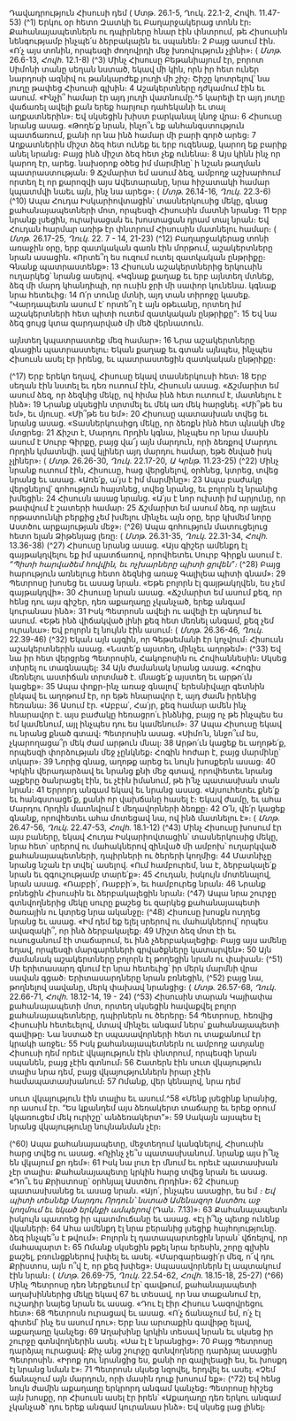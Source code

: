 
Դավադրություն Հիսուսի դեմ
( Մտթ. 26.1-5, Ղուկ. 22.1-2, Հովհ. 11.47-53)
(^1) Երկու օր հետո Զատկի եւ Բաղարջակերաց տոնն էր։ Քահանայապետներն ու դպիրները հնար էին փնտրում, թե
Հիսուսին նենգությամբ ինչպե՛ս ձերբակալեն եւ սպանեն։ 2 Բայց ասում էին. «Ո՛չ այս տոնին, որպեսզի ժողովրդի մեջ
խռովություն չլինի»։
( _Մտթ_. 26.6-13, _Հովհ_. 12.1-8)
(^3) Մինչ Հիսուսը Բեթանիայում էր, բորոտ Սիմոնի տանը սեղան նստած, եկավ մի կին, որն իր հետ ուներ նարդոսի
ազնիվ ու թանկարժեք յուղի մի շիշ։ Շիշը կոտրելով՝ նա յուղը թափեց Հիսուսի գլխին։ 4 Աշակերտները դժկամում էին եւ
ասում. «Ինչի՞ համար էր այդ յուղի վատնումը.^5 կարելի էր այդ յուղը վաճառել ավելի քան երեք հարյուր դահեկանի եւ
տալ աղքատներին»։ Եվ սկսեցին խիստ բարկանալ կնոջ վրա։ 6 Հիսուսը նրանց ասաց. «Թողե՛ք նրան, ինչո՞ւ եք
անհանգստություն պատճառում, քանի որ նա ինձ համար մի բարի գործ արեց։ 7 Աղքատներին միշտ ձեզ հետ ունեք եւ
երբ ուզենաք, կարող եք բարիք անել նրանց։ Բայց ինձ միշտ ձեզ հետ չեք ունենա։ 8 Այս կինն ինչ որ կարող էր, արեց.
նախօրոք օծեց իմ մարմինը՝ ի նշան թաղման պատրաստության։ 9 Ճշմարիտ եմ ասում ձեզ, ամբողջ աշխարհում որտեղ
էլ որ քարոզվի այս Ավետարանը, նրա հիշատակի համար կպատմվի նաեւ այն, ինչ նա արեց»։
( _Մտթ_. 26.14-16, _Ղուկ_. 22.3-6)
(^10) Ապա Հուդա Իսկարիովտացին՝ տասներկուսից մեկը, գնաց քահանայապետների մոտ, որպեսզի Հիսուսին մատնի
նրանց։ 11 Երբ նրանք լսեցին, ուրախացան եւ խոստացան դրամ տալ նրան։ Եվ Հուդան հարմար առիթ էր փնտրում
Հիսուսին մատնելու համար։
( _Մտթ_. 26.17-25, _Ղուկ_. 22. 7 - 14, 21-23)
(^12) Բաղարջակերաց տոնի առաջին օրը, երբ զատկական գառն էին մորթում, աշակերտները նրան ասացին. «Որտե՞ղ
ես ուզում ուտել զատկական ընթրիքը։ Գնանք պատրաստենք»։ 13 Հիսուսն աշակերտներից երկուսին ուղարկեց՝ նրանց
ասելով. «Կգնաք քաղաք եւ երբ այնտեղ մտնեք, ձեզ մի մարդ կհանդիպի, որ ուսին ջրի մի սափոր կունենա. կգնաք նրա
հետեւից։ 14 Ո՛ր տունը մտնի, այդ տան տիրոջը կասեք. “Վարդապետն ասում է՝ որտե՞ղ է այն օթեւանը, որտեղ իմ
աշակերտների հետ պիտի ուտեմ զատկական ընթրիքը”։ 15 Եվ նա ձեզ ցույց կտա զարդարված մի մեծ վերնատուն.


այնտեղ կպատրաստեք մեզ համար»։ 16 Նրա աշակերտները գնացին պատրաստելու։ Եկան քաղաք եւ գտան այնպես,
ինչպես Հիսուսն ասել էր իրենց, եւ պատրաստեցին զատկական ընթրիքը։

(^17) Երբ երեկո եղավ, Հիսուսը եկավ տասներկուսի հետ։ 18 Երբ սեղան էին նստել եւ դեռ ուտում էին, Հիսուսն ասաց.
«Ճշմարիտ եմ ասում ձեզ, որ ձեզնից մեկը, ով հիմա ինձ հետ ուտում է, մատնելու է ինձ»։ 19 Նրանք սկսեցին տրտմել եւ
մեկ առ մեկ հարցնել. «Մի՞թե ես եմ», եւ մյուսը. «Մի՞թե ես եմ»։ 20 Հիսուսը պատասխան տվեց եւ նրանց ասաց.
«Տասներկուսիցդ մեկը, որ ձեռքն ինձ հետ պնակի մեջ մտցրեց։ 21 Ճիշտ է, Մարդու Որդին կգնա, ինչպես որ նրա մասին
ասում է Սուրբ Գիրքը, բայց վա՜յ այն մարդուն, որի ձեռքով Մարդու Որդին կմատնվի. լավ կլիներ այդ մարդու համար,
եթե ծնված իսկ չլիներ»։
( _Մտթ_. 26.26-30, _Ղուկ_. 22.17-20, _Ա Կրնթ_. 11.23-25)
(^22) Մինչ նրանք ուտում էին, Հիսուսը, հաց վերցնելով, օրհնեց, կտրեց, տվեց նրանց եւ ասաց. «Առե՛ք, ա՛յս է իմ
մարմինը»։ 23 Ապա բաժակը վերցնելով՝ գոհություն հայտնեց, տվեց նրանց, եւ բոլորն էլ նրանից խմեցին։ 24 Հիսուսն ասաց
նրանց. «Ա՛յս է նոր ուխտի իմ արյունը, որ թափվում է շատերի համար։ 25 Ճշմարիտ եմ ասում ձեզ, որ այլեւս որթատունկի
բերքից չեմ խմելու մինչեւ այն օրը, երբ կխմեմ նորը Աստծու արքայության մեջ»։
(^26) Ապա գոհություն մատուցելուց հետո ելան Ձիթենյաց լեռը։
( _Մտթ_. 26.31-35, _Ղուկ_. 22.31-34, _Հովհ_. 13.36-38)
(^27) Հիսուսը նրանց ասաց. «Այս գիշեր ամենքդ էլ գայթակղվելու եք իմ պատճառով, որովհետեւ Սուրբ Գիրքն ասում է.
_“Պիտի հարվածեմ հովվին,
եւ ոչխարները պիտի ցրվեն”։_
(^28) Բայց հարություն առնելուց հետո ձեզնից առաջ Գալիլեա պիտի գնամ»։ 29 Պետրոսը խոսեց եւ ասաց նրան. «Եթե
բոլորն էլ գայթակղվեն, ես չեմ գայթակղվի»։ 30 Հիսուսը նրան ասաց. «Ճշմարիտ եմ ասում քեզ, որ հենց դու այս գիշեր,
դեռ աքաղաղը չկանչած, երեք անգամ կուրանաս ինձ»։ 31 Իսկ Պետրոսն ավելի ու ավելի էր պնդում եւ ասում. «Եթե ինձ
վիճակված լինի քեզ հետ մեռնել անգամ, քեզ չեմ ուրանա»։ Եվ բոլորն էլ նույնն էին ասում։
( _Մտթ_. 26.36-46, _Ղուկ_. 22.39-46)
(^32) Եկան այն այգին, որ Գեթսեմանի էր կոչվում։ Հիսուսն աշակերտներին ասաց. «Նստե՛ք այստեղ, մինչեւ աղոթեմ»։
(^33) Եվ նա իր հետ վերցրեց Պետրոսին, Հակոբոսին ու Հովհաննեսին։ Սկսեց տխրել ու տագնապել։ 34 Այն ժամանակ նրանց
ասաց. «Հոգիս մեռնելու աստիճան տրտմած է. մնացե՛ք այստեղ եւ արթո՛ւն կացեք»։ 35 Ապա փոքր-ինչ առաջ գնալով՝
երեսնիվայր գետնին ընկավ եւ աղոթում էր, որ եթե հնարավոր է, այդ ժամն իրենից հեռանա։ 36 Ասում էր. «Աբբա՛, Հա՛յր,
քեզ համար ամեն ինչ հնարավոր է. այս բաժակը հեռացրո՛ւ ինձնից, բայց ոչ թե ինչպես ես եմ կամենում, այլ ինչպես դու
ես կամենում»։ 37 Ապա Հիսուսը եկավ ու նրանց քնած գտավ։ Պետրոսին ասաց. «Սիմո՛ն, ննջո՞ւմ ես, չկարողացա՞ր մեկ
ժամ արթուն մնալ։ 38 Արթո՛ւն կացեք եւ աղոթե՛ք, որպեսզի փորձության մեջ չընկնեք։ Հոգին հոժար է, բայց մարմինը՝
տկար»։ 39 Նորից գնաց, աղոթք արեց եւ նույն խոսքերն ասաց։ 40 Կրկին վերադարձավ եւ նրանց քնի մեջ գտավ, որովհետեւ
նրանց աչքերը ծանրացել էին, եւ չէին իմանում, թե ի՛նչ պատասխան տան նրան։ 41 Երրորդ անգամ եկավ եւ նրանց ասաց.
«Այսուհետեւ քնե՛ք եւ հանգստացե՛ք, քանի որ վախճանը հասել է։ Եկավ ժամը, եւ ահա Մարդու Որդին մատնվում է
մեղավորների ձեռքը։ 42 Օ՛ն, վե՛ր կացեք գնանք, որովհետեւ ահա մոտեցավ նա, ով ինձ մատնելու է»։
( _Մտթ_. 26.47-56, _Ղուկ_. 22.47-53, _Հովհ_. 18.1-12)
(^43) Մինչ Հիսուսը խոսում էր այս բաները, եկավ Հուդա Իսկարիովտացին՝ տասներկուսից մեկը, նրա հետ՝ սրերով ու
մահակներով զինված մի ամբոխ՝ ուղարկված քահանայապետների, դպիրների ու ծերերի կողմից։ 44 Մատնիչը նրանց
նշան էր տվել՝ ասելով. «Ում համբուրեմ, նա է, ձերբակալե՛ք նրան եւ զգուշությամբ տարե՛ք»։ 45 Հուդան, իսկույն
մոտենալով, նրան ասաց. «Ռաբբի՛, Ռաբբի՛», եւ համբուրեց նրան։ 46 Նրանք բռնեցին Հիսուսին եւ ձերբակալեցին նրան։
(^47) Ապա նրա շուրջը գտնվողներից մեկը սուրը քաշեց եւ զարկեց քահանայապետի ծառային ու կտրեց նրա ականջը։
(^48) Հիսուսը խոսքն ուղղեց նրանց եւ ասաց. «Իմ դեմ եք ելել սրերով ու մահակներով՝ որպես ավազակի՞, որ ինձ
ձերբակալեք։ 49 Միշտ ձեզ մոտ էի եւ ուսուցանում էի տաճարում, եւ ինձ չձերբակալեցիք։ Բայց այս ամենը եղավ, որպեսզի
մարգարեների գրվածքները կատարվեն»։ 50 Այն ժամանակ աշակերտները բոլորն էլ թողեցին նրան ու փախան։
(^51) Մի երիտասարդ գնում էր նրա հետեւից՝ իր մերկ մարմնի վրա սավան գցած։ Երիտասարդները նրան բռնեցին,
(^52) բայց նա, թողնելով սավանը, մերկ փախավ նրանցից։
( _Մտթ_. 26.57-68, _Ղուկ_. 22.66-71, _Հովհ_. 18.12-14, 19 - 24)
(^53) Հիսուսին տարան Կայիափա քահանայապետի մոտ, որտեղ սկսեցին հավաքվել բոլոր քահանայապետները,
դպիրներն ու ծերերը։ 54 Պետրոսը, հեռվից Հիսուսին հետեւելով, մտավ մինչեւ անգամ ներս՝ քահանայապետի գավիթը։
Նա նստած էր սպասավորների հետ ու տաքանում էր կրակի առջեւ։ 55 Իսկ քահանայապետներն ու ամբողջ ատյանը
Հիսուսի դեմ որեւէ վկայություն էին փնտրում, որպեսզի նրան սպանեն, բայց չէին գտնում։ 56 Շատերն էին սուտ
վկայություն տալիս նրա դեմ, բայց վկայություններն իրար չէին համապատասխանում։ 57 Ոմանք, վեր կենալով, նրա դեմ


սուտ վկայություն էին տալիս եւ ասում.^58 «Մենք լսեցինք նրանից, որ ասում էր. “Ես կքանդեմ այս ձեռակերտ տաճարը
եւ երեք օրում կկառուցեմ մեկ ուրիշը՝ անձեռակերտ”»։ 59 Սակայն այսպես էլ նրանց վկայությունը նույնանման չէր։

(^60) Ապա քահանայապետը, մեջտեղում կանգնելով, Հիսուսին հարց տվեց ու ասաց. «Ոչինչ չե՞ս պատասխանում. նրանք
այս ի՞նչ են վկայում քո դեմ»։ 61 Իսկ նա լուռ էր մնում եւ որեւէ պատասխան չէր տալիս։ Քահանայապետը կրկին հարց
տվեց նրան եւ ասաց. «Դո՞ւ ես Քրիստոսը՝ օրհնյալ Աստծու Որդին»։ 62 Հիսուսը պատասխանեց եւ ասաց նրան. «Այո՛,
ինչպես ասացիր, ես եմ _։ Եվ պիտի տեսնեք Մարդու Որդուն՝ նստած Ամենազոր Աստծու աջ կողմում եւ եկած երկնքի ամպերով_
(Դան. 7.13)»։ 63 Քահանայապետն իսկույն պատռեց իր պատմուճանը եւ ասաց. «Էլ ի՞նչ պետք ունենք վկաների։ 64 Ահա
ամենքդ էլ նրա բերանից լսեցիք հայհոյությունը. ձեզ ինչպե՞ս է թվում»։ Բոլորն էլ դատապարտեցին նրան՝ վճռելով, որ
մահապարտ է։ 65 Ոմանք սկսեցին թքել նրա երեսին, շորը գլխին քաշել, բռունցքներով խփել եւ ասել. «Մարգարեացի՛ր
մեզ, ո՜վ դու Քրիստոս, այն ո՞վ է, որ քեզ խփեց»։ Սպասավորներն էլ ապտակում էին նրան։
( _Մտթ_. 26.69-75, _Ղուկ_. 22.54-62, _Հովհ_. 18.15-18, 25-27)
(^66) Մինչ Պետրոսը դեռ ներքեւում էր՝ գավթում, քահանայապետի աղախիններից մեկը եկավ 67 եւ տեսավ, որ նա
տաքանում էր, ուշադիր նայեց նրան եւ ասաց. «Դու էլ էիր Հիսուս Նազովրեցու հետ»։ 68 Պետրոսն ուրացավ եւ ասաց.
«Ո՛չ ճանաչում եմ, ո՛չ էլ գիտեմ՝ ինչ ես ասում դու»։ Երբ նա արտաքին գավիթը ելավ, աքաղաղը կանչեց։ 69 Աղախինը
կրկին տեսավ նրան եւ սկսեց իր շուրջը գտնվողներին ասել. «Սա էլ է նրանցից»։ 70 Բայց Պետրոսը դարձյալ ուրացավ։
Քիչ անց շուրջը գտնվողները դարձյալ ասացին Պետրոսին. «Իրոք դու նրանցից ես, քանի որ գալիլեացի ես, եւ խոսքդ էլ
նրանց նման է»։ 71 Պետրոսն սկսեց նզովել, երդվել եւ ասել. «Չեմ ճանաչում այն մարդուն, որի մասին դուք խոսում եք»։
(^72) Եվ հենց նույն ժամին աքաղաղը երկրորդ անգամ կանչեց։ Պետրոսը հիշեց այն խոսքը, որ Հիսուսն ասել էր իրեն՝
«Աքաղաղը դեռ երկու անգամ չկանչած՝ դու երեք անգամ կուրանաս ինձ»։ Եվ սկսեց լաց լինել։
